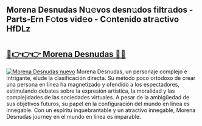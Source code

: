 ## Morena Desnudas N𝚞𝚎vos desn𝚞dos filtr𝚊dos - Parts-Ern F𝚘tos vid𝚎o - C𝚘ntenido atr𝚊ctivo HfDLz

# <h2><a href="http://mbbxsgm.tromn.icu/?c=Morena+Desnudas">🔗👉👉👉 Morena Desnudas 🔗🔗</a></h2>

[![Morena Desnudas nuevo](https://i.imgur.com/pEAQMta.gif)](http://mbbxsgm.tromn.icu/?c=Morena+Desnudas)
Morena Desnudas, un personaje complejo e intrigante, elude la clasificación directa. Su método poco ortodoxo de crear una persona en línea ha magnetizado y ofendido a los espectadores, estimulando debates sobre la expresión artística, la moralidad y las complejidades de las sociedades virtuales. A pesar de la ambigüedad de sus objetivos futuros, su papel en la configuración del mundo en línea es innegable. Con un espíritu inquebrantable y un atractivo innegable, Morena Desnudas journey en el mundo en línea es imparable.
